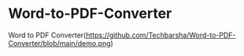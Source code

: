 # Word-to-PDF-Converter
Word to PDF Converter(https://github.com/Techbarsha/Word-to-PDF-Converter/blob/main/demo.png)
